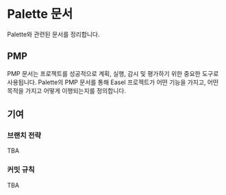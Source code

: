 # Palette 문서

Palette와 관련된 문서를 정리합니다.

## PMP

PMP 문서는 프로젝트를 성공적으로 계획, 실행, 감시 및 평가하기 위한 중요한 도구로 사용됩니다. Palette의 PMP 문서를 통해 Easel 프로젝트가 어떤 기능을 가지고, 어떤 목적을 가지고 어떻게 이행되는지를 정의합니다.

## 기여

### 브랜치 전략

TBA

### 커밋 규칙

TBA
